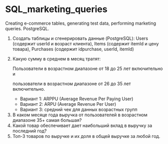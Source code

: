 # SQL_marketing_queries
Creating e-commerce tables, generating test data, performing marketing queries. 
PostgreSQL.
<br>
<ol>
  <li>
    Создать таблицы и сгенерировать данные (PostgreSQL): Users (содержит userId и возраст клиента), Items (содержит itemId и цену товара),
    Purchases (содержит idpurchase, userId, itemId)
  </li>
  <li>
    <p>Какую сумму в среднем в месяц тратят:</p>
    <p>Пользователи в возрастном диапазоне от 18 до 25 лет включительно и</p>
    <p>пользователи в возрастном диапазоне от 26 до 35 лет включительно.</p>
  </li>
    <ul>
      <li>Вариант 1: ARPPU (Average Revenue Per Paying User)</li>
      <li>Вариант 2: ARPU (Average Revenue Per User)</li>
      <li>Вариант 3: средний чек для данных возрастных групп</li>
    </ul>
  <li>
    В каком месяце года выручка от пользователей в возрастном диапазоне 35+ самая большая?
  </li>
  <li>
    Какой товар обеспечивает дает наибольший вклад в выручку за последний год?
  </li>
  <li>
    Топ-3 товаров по выручке и их доля в общей выручке за любой год.
  </li>
</ol>
